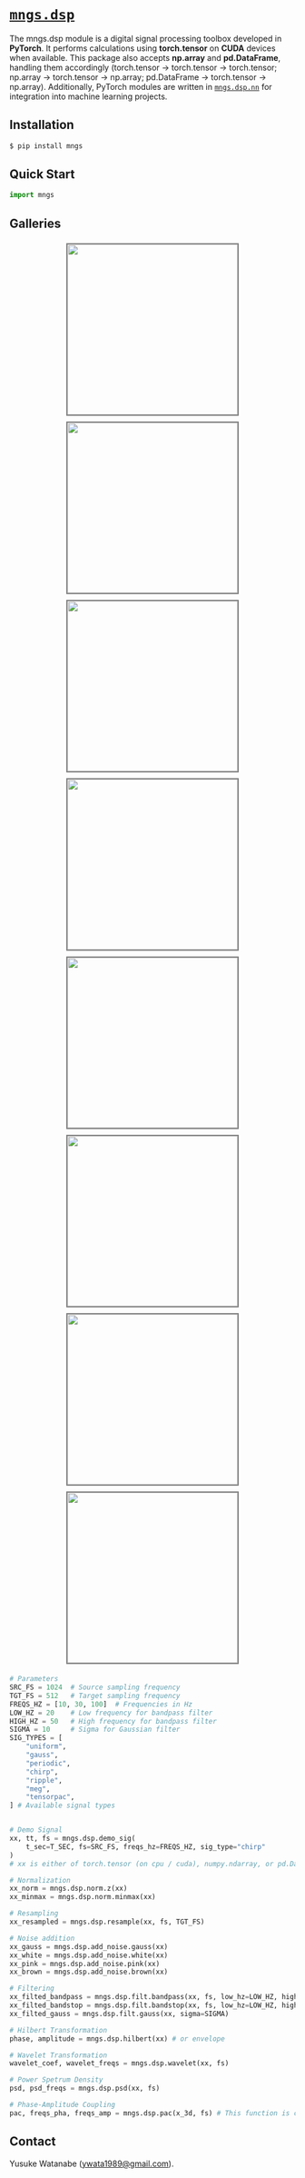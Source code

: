 # [`mngs.dsp`]("https://github.com/ywatanabe1989/mngs/tree/main/src/mngs/dsp")
The mngs.dsp module is a digital signal processing toolbox developed in **PyTorch**. It performs calculations using **torch.tensor** on **CUDA** devices when available. This package also accepts **np.array** and **pd.DataFrame**, handling them accordingly (torch.tensor -> torch.tensor -> torch.tensor; np.array -> torch.tensor -> np.array; pd.DataFrame -> torch.tensor -> np.array). Additionally, PyTorch modules are written in [`mngs.dsp.nn`]("../nn") for integration into machine learning projects.

## Installation
```bash
$ pip install mngs
```

## Quick Start
``` python
import mngs
```

## Galleries
<div style="display: flex; justify-content: center; flex-wrap: wrap;">
  <img src="./_demo_sig/traces.png" height="300" style="border: 2px solid gray; margin: 5px;">
  <img src="./_resample/traces.png" height="300" style="border: 2px solid gray; margin: 5px;">
  <img src="./filt/traces.png" height="300" style="border: 2px solid gray; margin: 5px;">
  <img src="./filt/psd.png" height="300" style="border: 2px solid gray; margin: 5px;">
</div>

<div style="display: flex; justify-content: center; flex-wrap: wrap;">
  <img src="./_wavelet/wavelet.png" height="300" style="border: 2px solid gray; margin: 5px;">
  <img src="./_hilbert/traces.png" height="300" style="border: 2px solid gray; margin: 5px;">
  <img src="./_modulation_index/modulation_index.png" height="300" style="border: 2px solid gray; margin: 5px;">
  <img src="./_pac/pac_with_trainable_bandpass_fp32.png" height="300" style="border: 2px solid gray; margin: 5px;">
</div>

<!-- <div align="center">
 !--   <img src="./_demo_sig/traces.png" height="300" style="border: 2px solid gray;">
 !-- </div>
 !-- 
 !-- <div align="center">
 !--   <img src="./_resample/traces.png" height="300" style="border: 2px solid gray;">
 !-- </div>
 !-- 
 !-- <div align="center">
 !--   <img src="./filt/traces.png" height="300" style="border: 2px solid gray;">
 !-- </div>
 !-- 
 !-- <div align="center">
 !--   <img src="./filt/psd.png" height="300" style="border: 2px solid gray;">
 !-- </div>
 !-- 
 !-- <div align="center">
 !--   <img src="./_wavelet/wavelet.png" height="300" style="border: 2px solid gray;">
 !-- </div>
 !-- 
 !-- <div align="center">
 !--   <img src="./_hilbert/traces.png" height="300" style="border: 2px solid gray;">
 !-- </div>
 !-- 
 !-- <div align="center">
 !--   <img src="./_modulation_index/modulation_index.png" height="300" style="border: 2px solid gray;">
 !-- </div>
 !-- 
 !-- <div align="center">
 !--   <img src="./_pac/pac_with_trainable_bandpass_fp32.png" height="300" style="border: 2px solid gray;">
 !-- </div> -->





```python
# Parameters
SRC_FS = 1024  # Source sampling frequency
TGT_FS = 512   # Target sampling frequency
FREQS_HZ = [10, 30, 100]  # Frequencies in Hz
LOW_HZ = 20    # Low frequency for bandpass filter
HIGH_HZ = 50   # High frequency for bandpass filter
SIGMA = 10     # Sigma for Gaussian filter
SIG_TYPES = [
    "uniform",
    "gauss",
    "periodic",
    "chirp",
    "ripple",
    "meg",
    "tensorpac",
] # Available signal types


# Demo Signal
xx, tt, fs = mngs.dsp.demo_sig(
    t_sec=T_SEC, fs=SRC_FS, freqs_hz=FREQS_HZ, sig_type="chirp"
)
# xx is either of torch.tensor (on cpu / cuda), numpy.ndarray, or pd.DataFrame.

# Normalization
xx_norm = mngs.dsp.norm.z(xx)
xx_minmax = mngs.dsp.norm.minmax(xx)

# Resampling
xx_resampled = mngs.dsp.resample(xx, fs, TGT_FS)

# Noise addition
xx_gauss = mngs.dsp.add_noise.gauss(xx)
xx_white = mngs.dsp.add_noise.white(xx)
xx_pink = mngs.dsp.add_noise.pink(xx)
xx_brown = mngs.dsp.add_noise.brown(xx)

# Filtering
xx_filted_bandpass = mngs.dsp.filt.bandpass(xx, fs, low_hz=LOW_HZ, high_hz=HIGH_HZ)
xx_filted_bandstop = mngs.dsp.filt.bandstop(xx, fs, low_hz=LOW_HZ, high_hz=HIGH_HZ)
xx_filted_gauss = mngs.dsp.filt.gauss(xx, sigma=SIGMA)

# Hilbert Transformation
phase, amplitude = mngs.dsp.hilbert(xx) # or envelope

# Wavelet Transformation
wavelet_coef, wavelet_freqs = mngs.dsp.wavelet(xx, fs)

# Power Spetrum Density
psd, psd_freqs = mngs.dsp.psd(xx, fs)

# Phase-Amplitude Coupling
pac, freqs_pha, freqs_amp = mngs.dsp.pac(x_3d, fs) # This function is computationally demanding. Please monitor the RAM/VRAM usage.
```

## Contact
Yusuke Watanabe (ywata1989@gmail.com).
